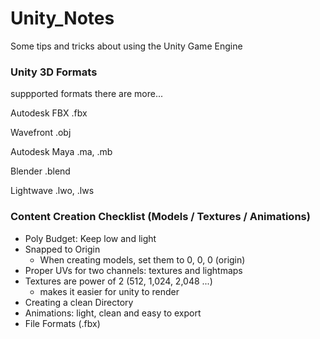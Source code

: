 # Unity_Notes
Some tips and tricks about using the Unity Game Engine

### Unity 3D Formats 
suppported formats there are more...

Autodesk FBX  .fbx

Wavefront     .obj

Autodesk Maya .ma, .mb

Blender       .blend

Lightwave     .lwo, .lws



### Content Creation Checklist (Models / Textures / Animations)

* Poly Budget: Keep low and light
* Snapped to Origin
  - When creating models, set them to 0, 0, 0 (origin)
* Proper UVs for two channels: textures and lightmaps
* Textures are power of 2 (512, 1,024, 2,048 ...)
  - makes it easier for unity to render
* Creating a clean Directory
* Animations: light, clean and easy to export
* File Formats (.fbx)
